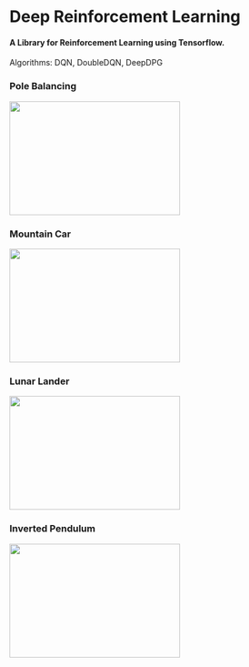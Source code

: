 # Deep Reinforcement Learning
#### A Library for Reinforcement Learning using Tensorflow.

Algorithms: DQN, DoubleDQN, DeepDPG

### Pole Balancing
<img src="https://user-images.githubusercontent.com/53657825/168461787-7ab11b67-cb4b-4e4b-b5b9-9399cfbec4e8.gif" width="300" height="200">

### Mountain Car
<img src="https://user-images.githubusercontent.com/53657825/168461821-2034252a-eced-4688-8b57-1ab69f3fa4a1.gif" width="300" height="200">

### Lunar Lander
<img src="https://user-images.githubusercontent.com/53657825/169707237-44096a8d-6ef2-4d59-b521-509d6652cd40.gif" width="300" height="200">

### Inverted Pendulum
<img src="https://user-images.githubusercontent.com/53657825/173399953-1fba210d-988d-4d0f-9b80-553b11db2aeb.gif" width="300" height="200">



